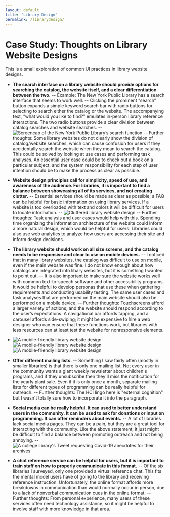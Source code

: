 ```yaml
---
layout: default
title: "Library Design"
permalink: /librarydesign/
---
```


# Case Study: Thoughts on Library Website Designs
This is a small exploration of common UI practices in library website designs.

- **The search interface on a library website should provide options for searching the catalog, the website itself, and a clear differentiation between the two.**
-- Example: The New York Public Library has a search interface that seems to work well.
-- Clicking the prominent “search” button expands a simple keyword search bar with radio buttons for selecting to search either the catalog or the website. The accompanying text, “what would you like to find?” emulates in-person library reference interactions. The two radio buttons provide a clear division between catalog searches and website searches.
-- ![Screencap of the New York Public Library’s search function](images/image6.png)
-- Further thoughts: Some library websites do not clearly show the division of catalog/website searches, which can cause confusion for users if they accidentally search the website when they mean to search the catalog. This could be solved by looking at use cases and performing task analyses. An essential user case could be to check out a book on a particular subject, and the system responsibility for each step of user intention should be to make the process as clear as possible.

- **Website design principles call for simplicity, speed of use, and awareness of the audience. For libraries, it is important to find a balance between showcasing all of its services, and not creating clutter.**
-- Essential services should be made as clear as possible; a FAQ can be helpful for basic information on using library services. If a website is too overloaded with text and colors it will be difficult for users to locate information.
-- ![Cluttered library website design](images/image1.png)
-- Further thoughts: Task analysis and user cases would help with this. Spending time organizing the information architecture of the website could inform a more natural design, which would be helpful for users. Libraries could also use web analytics to analyze how users are accessing their site and inform design decisions.

- **The library website should work on all size screens, and the catalog needs to be responsive and clear to use on mobile devices.**
-- I noticed that in many library websites, the catalog was difficult to use on mobile, even if the main website was fine. I do not know enough about how catalogs are integrated into libary websites, but it is something I wanted to point out.
-- It is also important to make sure the website works well with common text-to-speech software and other accessibility programs. It would be helpful to develop personas that use these when gathering requirements and conducting usability testing. The same user cases and task analyses that are performed on the main website should also be performed on a mobile device.
-- Further thoughts: Touchscreens afford a larger variety of actions, and the website should respond according to the user’s expectations. A navigational bar affords tapping, and a carousel affords side-swiping; it might be expensive to hire a web designer who can ensure that these functions work, but libraries with less resources can at least test the website for nonresponsive elements.
- ![A mobile-friendly library website design](images/image2.png) ![A mobile-friendly library website design](images/image3.png) ![A mobile-friendly library website design](images/image4.png)

- **Offer different mailing lists.**
-- Something I saw fairly often (mostly in smaller libraries) is that there is only one mailing list. Not every user in the community wants a giant weekly newsletter about children's programs, and if they unsubscribe then they'll miss the notification for the yearly plant sale. Even if it is only once a month, separate mailing lists for different types of programming can be really helpful for outreach.
-- Further thoughts: The HCI lingo here is "external cognition" but I wasn't totally sure how to incorporate it into the paragraph.

- **Social media can be really helpful. It can used to better understand users in the community. It can be used to ask for donations or input on programming. It can offer reminders about events.**
-- A lot of libraries lack social media pages. They can be a pain, but they are a great tool for interacting with the community. Like the above statement, it just might be difficult to find a balance between promoting outreach and not being annoying.
-- ![A college library's Tweet requesting Covid-19 anecdotes for their archives](images/image5.png)

- **A chat reference service can be helpful for users, but it is important to train staff on how to properly communicate in this format.**
-- Of the six libraries I surveyed, only one provided a virtual reference chat. This fits the mental model users have of going to the library and receiving reference instruction. Unfortunately, the online format affords more breakdowns in communication than would normally occur in person, due to a lack of nonverbal communication cues in the online format.
-- Further thoughts: From personal experience, many users of these services often need technology assistance, so it might be helpful to involve staff with more knowledge in that area.



